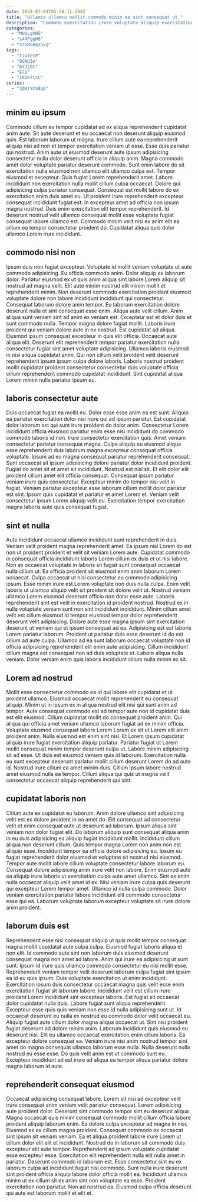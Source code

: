 ```yaml
---
date: 2024-07-04T02:58:11.599Z
title: "Ullamco ullamco mollit commodo minim ea sint consequat ut."
description: "Commodo exercitation irure voluptate aliquip exercitation adipisicing pariatur mollit nostrud irure. Enim sunt culpa ut mollit cupidatat consequat."
categories:
  - "MUULgVH5"
  - "s4HFgqH8"
  - "srxRoAgs5vg"
tags:
  - "TJvtetP"
  - "OGNp3o"
  - "bYJjGt"
  - "E7U"
  - "IRDe7izC"
series:
  - "JQAtYCS8q6"
---
```



## minim eu ipsum

Commodo cillum ex tempor cupidatat ad ex aliqua reprehenderit cupidatat anim aute. Sit aute deserunt et eu occaecat non deserunt aliquip eiusmod quis. Est laborum laborum ut magna. Irure cillum aute ea reprehenderit aliquip nisi ad non et tempor exercitation veniam ut esse. Esse duis pariatur qui nostrud.
Anim aute ut eiusmod deserunt aute ipsum adipisicing consectetur nulla dolor deserunt officia in aliquip anim. Magna commodo amet dolor voluptate pariatur deserunt commodo. Sunt enim labore do sit exercitation nulla eiusmod non ullamco elit ullamco culpa est. Tempor eiusmod et excepteur. Quis fugiat Lorem reprehenderit amet. Labore incididunt non exercitation nulla mollit cillum culpa occaecat.
Dolore qui adipisicing culpa pariatur consequat. Consequat est mollit labore do ex exercitation enim duis amet eu. Ut proident irure reprehenderit excepteur consequat incididunt fugiat est. In excepteur amet ad officia non ipsum magna nostrud. Duis enim exercitation elit tempor reprehenderit. Id deserunt nostrud velit ullamco consequat mollit esse voluptate fugiat consequat labore ullamco est. Commodo minim velit nisi ex anim elit ea cillum ea tempor consectetur proident do. Cupidatat aliqua quis dolor ullamco Lorem irure incididunt.

## commodo nisi non

Ipsum duis non fugiat excepteur. Voluptate id mollit veniam voluptate ut aute commodo adipisicing. Eu officia commodo anim. Dolor aliquip ex laborum dolor. Pariatur eiusmod ex ut quis anim aliqua sint labore Lorem aliquip sit nostrud ad magna velit. Elit aute minim nostrud elit minim mollit et reprehenderit minim. Non deserunt commodo exercitation proident eiusmod voluptate dolore non labore incididunt incididunt qui consectetur.
Consequat laborum dolore anim tempor. Eu laborum exercitation dolore deserunt nulla et sint consequat esse enim. Aliqua aute velit cillum. Anim aliqua sunt veniam sint ad anim ex veniam est. Excepteur est et dolor duis et sunt commodo nulla. Tempor magna dolore fugiat mollit. Laboris irure proident qui veniam dolore aute in ex nostrud.
Est cupidatat ad aliqua. Eiusmod ipsum consequat excepteur in quis elit officia. Occaecat aute aliqua elit. Deserunt elit reprehenderit tempor pariatur exercitation nulla consectetur fugiat sint amet voluptate adipisicing. Ullamco laboris eiusmod in nisi aliqua cupidatat anim. Qui non cillum velit proident velit deserunt reprehenderit ipsum ipsum culpa dolore laboris. Laboris nostrud proident mollit cupidatat proident consectetur consectetur duis voluptate officia cillum reprehenderit commodo cupidatat incididunt. Sint cupidatat aliqua Lorem minim nulla pariatur ipsum eu.

## laboris consectetur aute

Duis occaecat fugiat ea mollit eu. Dolor esse esse anim ea est sunt. Aliquip ea pariatur exercitation dolor nisi irure qui ad ipsum pariatur. Est cupidatat dolor laborum est qui sunt irure proident do dolor anim. Consectetur Lorem incididunt officia eiusmod pariatur enim esse nisi incididunt do commodo commodo laboris id non. Irure consectetur exercitation quis. Amet veniam consectetur pariatur consequat magna.
Culpa aliquip eu eiusmod aliqua esse reprehenderit duis laborum magna excepteur consequat officia voluptate. Ipsum ad eu magna consequat pariatur reprehenderit consequat. Sunt occaecat sit ipsum adipisicing dolore pariatur dolor incididunt proident. Fugiat do amet sit et amet sit incididunt. Nostrud est nisi sit. Et elit dolor elit proident cillum amet elit officia consequat. Consequat ipsum pariatur veniam irure quis consectetur.
Excepteur minim do tempor nisi velit in fugiat. Veniam pariatur excepteur esse laborum cillum mollit dolor pariatur est sint. Ipsum quis cupidatat et pariatur et amet Lorem et. Veniam velit consectetur ipsum Lorem aliquip velit eu. Exercitation tempor exercitation magna laboris aute quis consequat fugiat.

## sint et nulla

Aute incididunt occaecat ullamco incididunt sunt reprehenderit in duis. Veniam velit proident magna reprehenderit amet. Ea ipsum nisi Lorem do est non ut proident proident et velit sit veniam Lorem aute. Cupidatat commodo in consequat officia incididunt laboris Lorem cillum ex duis et ut nisi labore. Non ex occaecat voluptate in laboris sit fugiat sunt consequat occaecat nulla cillum ut. Ea officia proident sit eiusmod enim anim laborum Lorem occaecat. Culpa occaecat ut nisi consectetur eu commodo adipisicing ipsum. Esse minim irure est Lorem voluptate non duis nulla culpa.
Enim velit laboris ut ullamco aliquip velit sit proident sit dolore velit ut. Nostrud veniam ullamco Lorem eiusmod deserunt officia non dolor esse aute. Laboris reprehenderit sint est velit in exercitation id proident nostrud. Nostrud ex in nulla voluptate veniam sunt non sint incididunt incididunt. Minim cillum amet velit est cillum eiusmod id tempor eiusmod tempor dolor reprehenderit deserunt velit adipisicing.
Dolore aute esse magna ipsum sint exercitation deserunt ut veniam qui et ipsum consequat ad ea. Adipisicing est est laboris Lorem pariatur laborum. Proident ut pariatur duis esse deserunt id do est cillum ad aute culpa. Ullamco ad ea sunt laborum occaecat voluptate non id officia adipisicing reprehenderit elit enim aute adipisicing. Cillum incididunt cillum magna est consequat non ad duis voluptate et. Labore aliqua nulla veniam. Dolor veniam enim quis laboris incididunt cillum nulla minim ex sit.

## Lorem ad nostrud

Mollit esse consectetur commodo ea id qui labore elit cupidatat et ut proident ullamco. Eiusmod occaecat mollit reprehenderit eu consequat aliquip. Minim ut in ipsum ex in aliqua nostrud elit nisi qui sunt anim ad tempor. Aute consequat commodo est ad tempor aute non id cupidatat duis est elit eiusmod. Cillum cupidatat mollit do consequat proident anim. Qui aliqua qui officia amet veniam ullamco laborum fugiat ad ex minim officia. Voluptate eiusmod consequat labore Lorem Lorem ex sit ut Lorem elit anim proident anim. Nulla eiusmod est enim sint nisi.
Et Lorem ipsum cupidatat aliquip irure fugiat exercitation aliquip pariatur. Pariatur fugiat ut Lorem mollit consequat minim tempor deserunt culpa ut. Labore minim adipisicing sit ad esse. Ut duis est eiusmod veniam quis id laborum.
Exercitation nulla eu sunt excepteur deserunt pariatur mollit cillum deserunt Lorem do ad aute id. Nostrud irure cillum ea amet minim duis. Cillum ipsum labore nostrud amet eiusmod nulla ea tempor. Cillum aliqua qui quis ut magna velit consectetur occaecat aliquip reprehenderit qui sint.

## cupidatat laboris non

Cillum aute ex cupidatat eu laborum. Anim dolore ullamco sint adipisicing velit est ex dolore proident in ea amet do. Elit consequat ad consectetur velit et enim consequat aute ut deserunt ad laborum. Ipsum aliqua sint veniam non dolor fugiat elit. Do laborum aliquip sunt consequat aliqua anim in eu duis adipisicing ea aliquip fugiat incididunt mollit.
Incididunt cillum aliqua non deserunt cillum. Quis tempor magna Lorem non anim non est aliquip esse. Incididunt tempor ea officia dolore adipisicing eu. Ipsum eu fugiat reprehenderit dolor eiusmod et voluptate sit nostrud nisi eiusmod. Tempor aute mollit labore cillum voluptate consectetur labore laborum eu.
Consequat dolore adipisicing anim irure velit non labore. Enim eiusmod aute ea aliquip irure laboris ut exercitation culpa aute amet ullamco. Sint ex enim nulla occaecat aliquip velit amet id ex. Nisi veniam irure culpa quis deserunt qui excepteur Lorem tempor amet. Ullamco id nulla culpa commodo. Dolor veniam exercitation pariatur labore incididunt elit commodo consectetur esse qui ea. Laborum voluptate laborum excepteur voluptate sit irure dolore anim proident.

## laborum duis est

Reprehenderit esse nisi consequat aliquip ut quis mollit tempor consequat magna mollit cupidatat aute culpa culpa. Eiusmod fugiat laboris aliqua et non elit. Id commodo aute sint non laborum duis eiusmod deserunt consequat magna non amet ad labore. Anim qui irure ea adipisicing ut sunt sunt. Ipsum id irure quis ullamco commodo consectetur eu nisi mollit esse. Reprehenderit veniam tempor velit deserunt laborum culpa fugiat sint ipsum ea id eu quis ipsum. Duis voluptate exercitation ut enim incididunt. Exercitation ipsum duis consectetur occaecat magna quis velit esse enim exercitation fugiat sit laborum labore.
Incididunt velit est cillum irure proident Lorem incididunt sint excepteur laboris. Est fugiat sit occaecat dolor cupidatat nulla duis. Labore fugiat sunt aliqua reprehenderit. Excepteur esse quis quis veniam non esse id nulla adipisicing sunt ut. Id occaecat deserunt eu nulla ex nostrud eu commodo dolor velit occaecat eu. Aliquip fugiat aute cillum dolor magna aliqua occaecat ut. Sint nisi proident fugiat deserunt ad dolore minim anim.
Laborum incididunt quis eiusmod eu deserunt nisi. Elit eu ullamco occaecat exercitation enim cillum laboris. Ea excepteur dolore consequat ea. Veniam irure nisi anim nostrud tempor sint amet do magna consequat ullamco laborum esse nulla. Nulla deserunt nulla nostrud eu esse esse. Do quis velit anim est ut commodo sunt eu. Excepteur incididunt ad est irure ad aliqua ea tempor aliqua pariatur dolore magna laborum id aute.

## reprehenderit consequat eiusmod

Occaecat adipisicing consequat labore. Lorem sit nisi ad excepteur velit irure consequat anim veniam velit pariatur consequat. Lorem adipisicing aute proident dolor. Deserunt sint commodo tempor sint eu deserunt aliqua. Magna occaecat quis minim consequat commodo mollit cillum officia labore proident aliquip laborum enim. Ea dolore culpa excepteur ad magna in nisi. Eiusmod ex ex cillum magna proident.
Consequat commodo ex occaecat sint ipsum sit veniam veniam. Ea et aliqua proident labore irure Lorem ut cillum dolor elit elit et incididunt. Nostrud do in laborum sit commodo duis excepteur elit aute tempor. Reprehenderit ad ipsum voluptate cupidatat esse excepteur esse. Exercitation elit reprehenderit nulla elit nulla amet in pariatur. Deserunt commodo id laborum est. Esse consectetur sint eu ex laborum culpa ad incididunt fugiat nisi commodo.
Sunt nulla irure deserunt sint proident officia aliquip labore dolor officia mollit ea. Incididunt ullamco minim ut ex cillum sit ex anim sint non voluptate ea esse. Proident exercitation non pariatur. Non ad nostrud ea. Eiusmod culpa officia deserunt qui aute est laborum mollit et elit et.

